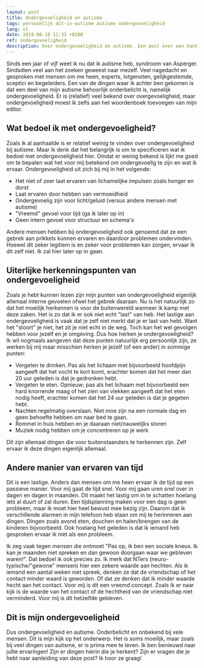 ```yaml
---
layout: post
title: Ondergevoeligheid en autisme
tags: persoonlijk dit-is-autisme autisme ondergevoeligheid
lang: nl
date: 2019-06-18 11:33 +0200
ref: ondergevoeligheid
description: Over ondergevoeligheid en autisme. Een post over een kant van autisme wat weinig mensen kennen.
---
```

Sinds een jaar of vijf weet ik nu dat ik autisme heb, syndroom van Asperger. Sindsdien veel aan het zoeken geweest naar mezelf. Veel nagedacht en gesproken met mensen om me heen, experts, lotgenoten, gelijkgestemde, sceptici en begeleiders. Een van de dingen waar ik achter ben gekomen is dat een deel van mijn autisme behoorlijk onderbelicht is, namelijk ondergevoeligheid. Er is (relatief) veel bekend over overgevoeligheid, maar ondergevoeligheid moest ik zelfs aan het woordenboek toevoegen van mijn editor. 

## Wat bedoel ik met ondergevoeligheid?

Zoals ik al aanhaalde is er relatief weinig te vinden over ondergevoeligheid bij autisme. Maar ik denk dat het belangrijk is om te specificeren wat ik bedoel met ondergevoeligheid hier. Omdat er weinig bekend is lijkt me goed om te bepalen wat het voor mij betekend om ondergevoelig te zijn en wat ik ervaar. Ondergevoeligheid uit zich bij mij in het volgende:

- Het niet of zeer laat ervaren van lichamelijke impulsen zoals honger en dorst 
- Laat ervaren door hebben van vermoeidheid 
- Ondergevoelig zijn voor licht/geluid (versus andere mensen met autisme) 
- "Vreemd" gevoel voor tijd (ga ik later op in) 
- Geen intern gevoel voor structuur en schema's

Andere mensen hebben bij ondergevoeligheid ook genoemd dat ze een gebrek aan prikkels kunnen ervaren en daardoor problemen ondervinden. Hoewel dit zeker legitiem is en zeker voor problemen kan zorgen, ervaar ik dit zelf niet. Ik zal hier later op in gaan. 

## Uiterlijke herkenningspunten van ondergevoeligheid 

Zoals je hebt kunnen lezen zijn mijn punten van ondergevoeligheid eigenlijk allemaal interne gevoelen ofwel het gebrek daaraan. Nu is het natuurlijk zo dat het moeilijk herkennen is voor de buitenwereld wanneer ik kamp met deze zaken. Het is zo dat ik er ook niet echt "last" van heb. Het lastige aan ondergevoeligheid is vaak dat je zelf niet merkt dat je er last van hebt. Want het "stoort" je niet, het zit je niet echt in de weg. Toch kan het wel gevolgen hebben voor jezelf en je omgeving. Dus hoe herken je ondergevoeligheid? Ik wil nogmaals aangeven dat deze punten natuurlijk erg persoonlijk zijn, ze werken bij mij maar misschien herken je jezelf (of een ander) in sommige punten: 

- Vergeten te drinken. Pas als het lichaam met bijvoorbeeld hoofdpijn aangeeft dat het vocht te kort komt, erachter komen dat het meer dan 20 uur geleden is dat je gedronken hebt.
- Vergeten te eten. Opnieuw; pas als het lichaam met bijvoorbeeld een hard knorrende maag of het zien van vlekken aangeeft dat het eten nodig heeft, erachter komen dat het 24 uur geleden is dat je gegeten hebt.
- Nachten regelmatig overslaan. Niet moe zijn na een normale dag en geen behoefte hebben om naar bed te gaan.
- Rommel in huis hebben en je daaraan niet/nauwelijks storen 
- Muziek nodig hebben om je concentreren op je werk 

Dit zijn allemaal dingen die voor buitenstaanders te herkennen zijn. Zelf ervaar ik deze dingen eigenlijk allemaal.

## Andere manier van ervaren van tijd 

Dit is een lastige. Anders dan mensen om me heen ervaar ik de tijd op een passieve manier. Voor mij gaat de tijd snel. Voor mij gaan uren snel over in dagen en dagen in maanden. Dit maakt het lastig om in te schatten hoelang iets al duurt of zal duren. Een tijdsplanning maken voor een dag is geen probleem, maar ik moet hier heel bewust mee bezig zijn. Daarom dat ik verschillende alarmen in mijn telefoon heb staan om mij te herinneren aan dingen. Dingen zoals avond eten, douchen en halen/brengen van de kinderen bijvoorbeeld. Ook hoelang het geleden is dat ik iemand heb gesproken ervaar ik niet als een probleem.

Ik zeg vaak tegen mensen die ontmoet "Pas op, ik ben een sociale kneus. Ik kan je maanden niet spreken en dan gewoon doorgaan waar we gebleven waren!". Dat bedoel ik ook precies zo. Ik merk dat NTers (neuro-typische/"gewone" mensen) hier een zekere waarde aan hechten. Als ik iemand een aantal weken niet spreek, denken ze dat de vriendschap of het contact minder waard is geworden. Of dat ze denken dat ik minder waarde hecht aan het contact. Voor mij is dit een vreemd concept. Zoals ik er naar kijk is de waarde van het contact of de hechtheid van de vriendschap niet verminderd. Voor mij is dit hetzelfde gebleven.

## Dit is mijn ondergevoeligheid

Dus ondergevoeligheid en autisme. Onderbelicht en onbekend bij vele mensen. Dit is mijn kijk op het onderwerp. Het is soms moeilijk, maar zoals bij veel dingen van autisme, er is prima mee te leven. Ik ben benieuwd naar jullie ervaringen! Zijn er dingen hierin die je herkent? Zijn er vragen die je hebt naar aanleiding van deze post? Ik hoor ze graag!